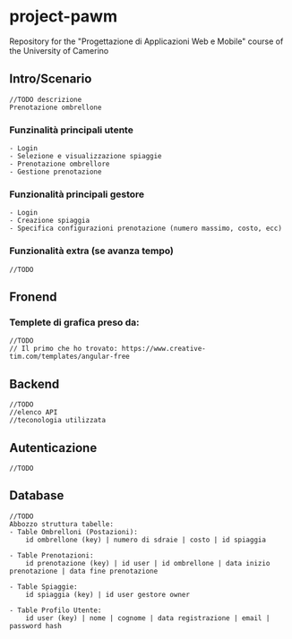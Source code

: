 # project-pawm
Repository for the "Progettazione di Applicazioni Web e Mobile" course of the University of Camerino

## Intro/Scenario
	//TODO descrizione
	Prenotazione ombrellone
### Funzinalità principali utente
	- Login
	- Selezione e visualizzazione spiaggie
	- Prenotazione ombrellore
	- Gestione prenotazione
### Funzionalità principali gestore
	- Login
	- Creazione spiaggia
	- Specifica configurazioni prenotazione (numero massimo, costo, ecc)
### Funzionalità extra (se avanza tempo)
	//TODO

## Fronend
### Templete di grafica preso da:
	//TODO
	// Il primo che ho trovato: https://www.creative-tim.com/templates/angular-free

## Backend
	//TODO
	//elenco API
	//teconologia utilizzata

## Autenticazione
	//TODO

## Database
	//TODO
	Abbozzo struttura tabelle: 
	- Table Ombrelloni (Postazioni): 
		id ombrellone (key) | numero di sdraie | costo | id spiaggia

	- Table Prenotazioni: 
		id prenotazione (key) | id user | id ombrellone | data inizio prenotazione | data fine prenotazione

	- Table Spiaggie: 
		id spiaggia (key) | id user gestore owner 

	- Table Profilo Utente: 
		id user (key) | nome | cognome | data registrazione | email | password hash
